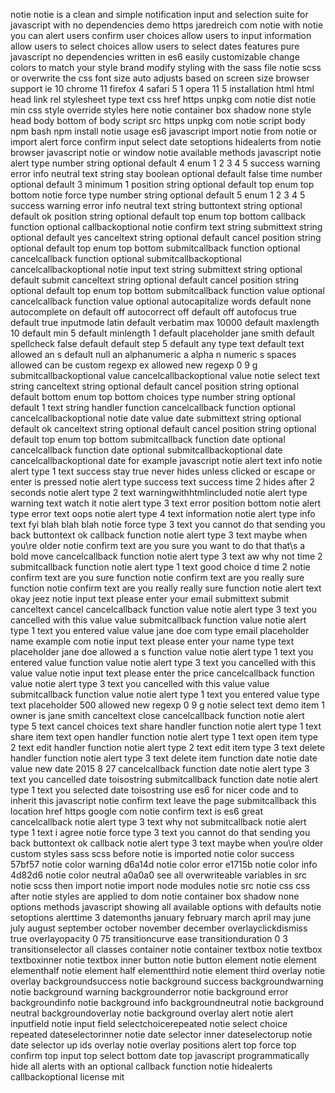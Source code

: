notie notie is a clean and simple notification input and selection suite for javascript with no dependencies demo https jaredreich com notie with notie you can alert users confirm user choices allow users to input information allow users to select choices allow users to select dates features pure javascript no dependencies written in es6 easily customizable change colors to match your style brand modify styling with the sass file notie scss or overwrite the css font size auto adjusts based on screen size browser support ie 10 chrome 11 firefox 4 safari 5 1 opera 11 5 installation html html head link rel stylesheet type text css href https unpkg com notie dist notie min css style override styles here notie container box shadow none style head body bottom of body script src https unpkg com notie script body npm bash npm install notie usage es6 javascript import notie from notie or import alert force confirm input select date setoptions hidealerts from notie browser javascript notie or window notie available methods javascript notie alert type number string optional default 4 enum 1 2 3 4 5 success warning error info neutral text string stay boolean optional default false time number optional default 3 minimum 1 position string optional default top enum top bottom notie force type number string optional default 5 enum 1 2 3 4 5 success warning error info neutral text string buttontext string optional default ok position string optional default top enum top bottom callback function optional callbackoptional notie confirm text string submittext string optional default yes canceltext string optional default cancel position string optional default top enum top bottom submitcallback function optional cancelcallback function optional submitcallbackoptional cancelcallbackoptional notie input text string submittext string optional default submit canceltext string optional default cancel position string optional default top enum top bottom submitcallback function value optional cancelcallback function value optional autocapitalize words default none autocomplete on default off autocorrect off default off autofocus true default true inputmode latin default verbatim max 10000 default maxlength 10 default min 5 default minlength 1 default placeholder jane smith default spellcheck false default default step 5 default any type text default text allowed an s default null an alphanumeric a alpha n numeric s spaces allowed can be custom regexp ex allowed new regexp 0 9 g submitcallbackoptional value cancelcallbackoptional value notie select text string canceltext string optional default cancel position string optional default bottom enum top bottom choices type number string optional default 1 text string handler function cancelcallback function optional cancelcallbackoptional notie date value date submittext string optional default ok canceltext string optional default cancel position string optional default top enum top bottom submitcallback function date optional cancelcallback function date optional submitcallbackoptional date cancelcallbackoptional date for example javascript notie alert text info notie alert type 1 text success stay true never hides unless clicked or escape or enter is pressed notie alert type success text success time 2 hides after 2 seconds notie alert type 2 text warningwithhtmlincluded notie alert type warning text watch it notie alert type 3 text error position bottom notie alert type error text oops notie alert type 4 text information notie alert type info text fyi blah blah blah notie force type 3 text you cannot do that sending you back buttontext ok callback function notie alert type 3 text maybe when you\re older notie confirm text are you sure you want to do that that\s a bold move cancelcallback function notie alert type 3 text aw why not time 2 submitcallback function notie alert type 1 text good choice d time 2 notie confirm text are you sure function notie confirm text are you really sure function notie confirm text are you really really sure function notie alert text okay jeez notie input text please enter your email submittext submit canceltext cancel cancelcallback function value notie alert type 3 text you cancelled with this value value submitcallback function value notie alert type 1 text you entered value value jane doe com type email placeholder name example com notie input text please enter your name type text placeholder jane doe allowed a s function value notie alert type 1 text you entered value function value notie alert type 3 text you cancelled with this value value notie input text please enter the price cancelcallback function value notie alert type 3 text you cancelled with this value value submitcallback function value notie alert type 1 text you entered value type text placeholder 500 allowed new regexp 0 9 g notie select text demo item 1 owner is jane smith canceltext close cancelcallback function notie alert type 5 text cancel choices text share handler function notie alert type 1 text share item text open handler function notie alert type 1 text open item type 2 text edit handler function notie alert type 2 text edit item type 3 text delete handler function notie alert type 3 text delete item function date notie date value new date 2015 8 27 cancelcallback function date notie alert type 3 text you cancelled date toisostring submitcallback function date notie alert type 1 text you selected date toisostring use es6 for nicer code and to inherit this javascript notie confirm text leave the page submitcallback this location href https google com notie confirm text is es6 great cancelcallback notie alert type 3 text why not submitcallback notie alert type 1 text i agree notie force type 3 text you cannot do that sending you back buttontext ok callback notie alert type 3 text maybe when you\re older custom styles sass scss before notie is imported notie color success 57bf57 notie color warning d6a14d notie color error e1715b notie color info 4d82d6 notie color neutral a0a0a0 see all overwriteable variables in src notie scss then import notie import node modules notie src notie css css after notie styles are applied to dom notie container box shadow none options methods javascript showing all available options with defaults notie setoptions alerttime 3 datemonths january february march april may june july august september october november december overlayclickdismiss true overlayopacity 0 75 transitioncurve ease transitionduration 0 3 transitionselector all classes container notie container textbox notie textbox textboxinner notie textbox inner button notie button element notie element elementhalf notie element half elementthird notie element third overlay notie overlay backgroundsuccess notie background success backgroundwarning notie background warning backgrounderror notie background error backgroundinfo notie background info backgroundneutral notie background neutral backgroundoverlay notie background overlay alert notie alert inputfield notie input field selectchoicerepeated notie select choice repeated dateselectorinner notie date selector inner dateselectorup notie date selector up ids overlay notie overlay positions alert top force top confirm top input top select bottom date top javascript programmatically hide all alerts with an optional callback function notie hidealerts callbackoptional license mit